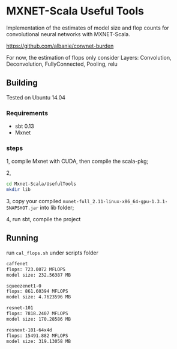 # MXNET-Scala Useful Tools

Implementation of the estimates of model size and flop counts for convolutional neural networks with MXNET-Scala.

https://github.com/albanie/convnet-burden

For now, the estimation of flops only consider Layers: Convolution, Deconvolution, FullyConnected, Pooling, relu

## Building

Tested on Ubuntu 14.04

### Requirements

* sbt 0.13
* Mxnet

### steps

1, compile Mxnet with CUDA, then compile the scala-pkg;

2, 
```bash
cd Mxnet-Scala/UsefulTools
mkdir lib
```

3, copy your compiled `mxnet-full_2.11-linux-x86_64-gpu-1.3.1-SNAPSHOT.jar` into lib folder;

4, run sbt, compile the project

## Running

run `cal_flops.sh` under scripts folder

```bash
caffenet
flops: 723.0072 MFLOPS
model size: 232.56387 MB

squeezenet1-0
flops: 861.60394 MFLOPS
model size: 4.7623596 MB

resnet-101
flops: 7818.2407 MFLOPS
model size: 170.28586 MB

resnext-101-64x4d
flops: 15491.882 MFLOPS
model size: 319.13058 MB
```


